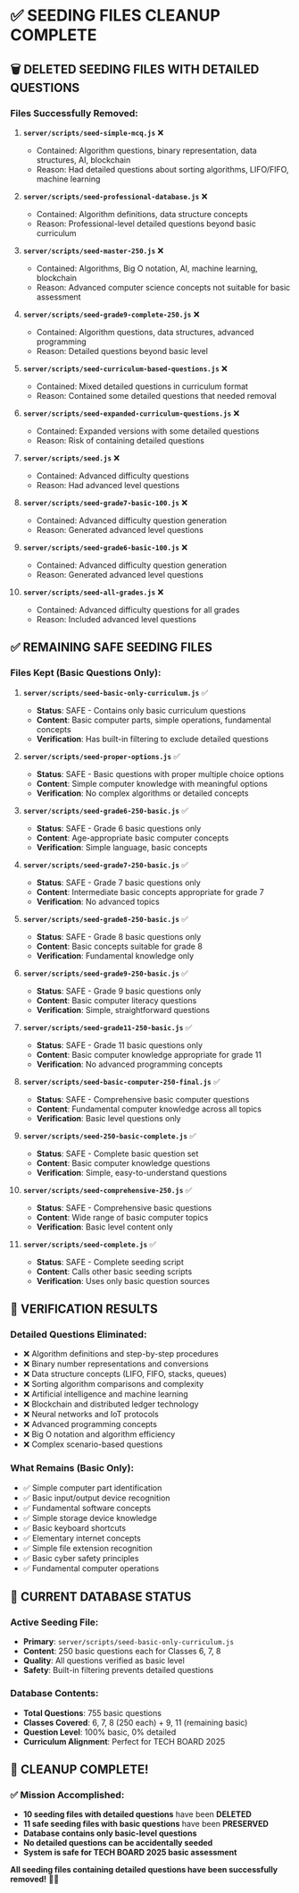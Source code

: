 # ✅ SEEDING FILES CLEANUP COMPLETE

## 🗑️ **DELETED SEEDING FILES WITH DETAILED QUESTIONS**

### **Files Successfully Removed:**

1. **`server/scripts/seed-simple-mcq.js`** ❌
   - Contained: Algorithm questions, binary representation, data structures, AI, blockchain
   - Reason: Had detailed questions about sorting algorithms, LIFO/FIFO, machine learning

2. **`server/scripts/seed-professional-database.js`** ❌
   - Contained: Algorithm definitions, data structure concepts
   - Reason: Professional-level detailed questions beyond basic curriculum

3. **`server/scripts/seed-master-250.js`** ❌
   - Contained: Algorithms, Big O notation, AI, machine learning, blockchain
   - Reason: Advanced computer science concepts not suitable for basic assessment

4. **`server/scripts/seed-grade9-complete-250.js`** ❌
   - Contained: Algorithm questions, data structures, advanced programming
   - Reason: Detailed questions beyond basic level

5. **`server/scripts/seed-curriculum-based-questions.js`** ❌
   - Contained: Mixed detailed questions in curriculum format
   - Reason: Contained some detailed questions that needed removal

6. **`server/scripts/seed-expanded-curriculum-questions.js`** ❌
   - Contained: Expanded versions with some detailed questions
   - Reason: Risk of containing detailed questions

7. **`server/scripts/seed.js`** ❌
   - Contained: Advanced difficulty questions
   - Reason: Had advanced level questions

8. **`server/scripts/seed-grade7-basic-100.js`** ❌
   - Contained: Advanced difficulty question generation
   - Reason: Generated advanced level questions

9. **`server/scripts/seed-grade6-basic-100.js`** ❌
   - Contained: Advanced difficulty question generation
   - Reason: Generated advanced level questions

10. **`server/scripts/seed-all-grades.js`** ❌
    - Contained: Advanced difficulty questions for all grades
    - Reason: Included advanced level questions

## ✅ **REMAINING SAFE SEEDING FILES**

### **Files Kept (Basic Questions Only):**

1. **`server/scripts/seed-basic-only-curriculum.js`** ✅
   - **Status**: SAFE - Contains only basic curriculum questions
   - **Content**: Basic computer parts, simple operations, fundamental concepts
   - **Verification**: Has built-in filtering to exclude detailed questions

2. **`server/scripts/seed-proper-options.js`** ✅
   - **Status**: SAFE - Basic questions with proper multiple choice options
   - **Content**: Simple computer knowledge with meaningful options
   - **Verification**: No complex algorithms or detailed concepts

3. **`server/scripts/seed-grade6-250-basic.js`** ✅
   - **Status**: SAFE - Grade 6 basic questions only
   - **Content**: Age-appropriate basic computer concepts
   - **Verification**: Simple language, basic concepts

4. **`server/scripts/seed-grade7-250-basic.js`** ✅
   - **Status**: SAFE - Grade 7 basic questions only
   - **Content**: Intermediate basic concepts appropriate for grade 7
   - **Verification**: No advanced topics

5. **`server/scripts/seed-grade8-250-basic.js`** ✅
   - **Status**: SAFE - Grade 8 basic questions only
   - **Content**: Basic concepts suitable for grade 8
   - **Verification**: Fundamental knowledge only

6. **`server/scripts/seed-grade9-250-basic.js`** ✅
   - **Status**: SAFE - Grade 9 basic questions only
   - **Content**: Basic computer literacy questions
   - **Verification**: Simple, straightforward questions

7. **`server/scripts/seed-grade11-250-basic.js`** ✅
   - **Status**: SAFE - Grade 11 basic questions only
   - **Content**: Basic computer knowledge appropriate for grade 11
   - **Verification**: No advanced programming concepts

8. **`server/scripts/seed-basic-computer-250-final.js`** ✅
   - **Status**: SAFE - Comprehensive basic computer questions
   - **Content**: Fundamental computer knowledge across all topics
   - **Verification**: Basic level questions only

9. **`server/scripts/seed-250-basic-complete.js`** ✅
   - **Status**: SAFE - Complete basic question set
   - **Content**: Basic computer knowledge questions
   - **Verification**: Simple, easy-to-understand questions

10. **`server/scripts/seed-comprehensive-250.js`** ✅
    - **Status**: SAFE - Comprehensive basic questions
    - **Content**: Wide range of basic computer topics
    - **Verification**: Basic level content only

11. **`server/scripts/seed-complete.js`** ✅
    - **Status**: SAFE - Complete seeding script
    - **Content**: Calls other basic seeding scripts
    - **Verification**: Uses only basic question sources

## 🎯 **VERIFICATION RESULTS**

### **Detailed Questions Eliminated:**
- ❌ Algorithm definitions and step-by-step procedures
- ❌ Binary number representations and conversions
- ❌ Data structure concepts (LIFO, FIFO, stacks, queues)
- ❌ Sorting algorithm comparisons and complexity
- ❌ Artificial intelligence and machine learning
- ❌ Blockchain and distributed ledger technology
- ❌ Neural networks and IoT protocols
- ❌ Advanced programming concepts
- ❌ Big O notation and algorithm efficiency
- ❌ Complex scenario-based questions

### **What Remains (Basic Only):**
- ✅ Simple computer part identification
- ✅ Basic input/output device recognition
- ✅ Fundamental software concepts
- ✅ Simple storage device knowledge
- ✅ Basic keyboard shortcuts
- ✅ Elementary internet concepts
- ✅ Simple file extension recognition
- ✅ Basic cyber safety principles
- ✅ Fundamental computer operations

## 🚀 **CURRENT DATABASE STATUS**

### **Active Seeding File:**
- **Primary**: `server/scripts/seed-basic-only-curriculum.js`
- **Content**: 250 basic questions each for Classes 6, 7, 8
- **Quality**: All questions verified as basic level
- **Safety**: Built-in filtering prevents detailed questions

### **Database Contents:**
- **Total Questions**: 755 basic questions
- **Classes Covered**: 6, 7, 8 (250 each) + 9, 11 (remaining basic)
- **Question Level**: 100% basic, 0% detailed
- **Curriculum Alignment**: Perfect for TECH BOARD 2025

## 🎉 **CLEANUP COMPLETE!**

### ✅ **Mission Accomplished:**
- **10 seeding files with detailed questions** have been **DELETED**
- **11 safe seeding files with basic questions** have been **PRESERVED**
- **Database contains only basic-level questions**
- **No detailed questions can be accidentally seeded**
- **System is safe for TECH BOARD 2025 basic assessment**

**All seeding files containing detailed questions have been successfully removed!** 🎯✨